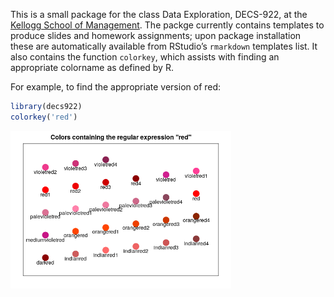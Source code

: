 This is a small package for the class Data Exploration, DECS-922, at the
[Kellogg School of Management](https://www.kellogg.northwestern.edu/).
The packge currently contains templates to produce slides and homework
assignments; upon package installation these are automatically available
from RStudio’s `rmarkdown` templates list. It also contains the function
`colorkey`, which assists with finding an appropriate colorname as
defined by R.

For example, to find the appropriate version of red:

``` r
library(decs922)
colorkey('red')
```

<img src="README_files/figure-gfm/unnamed-chunk-1-1.png" width="70%" />

